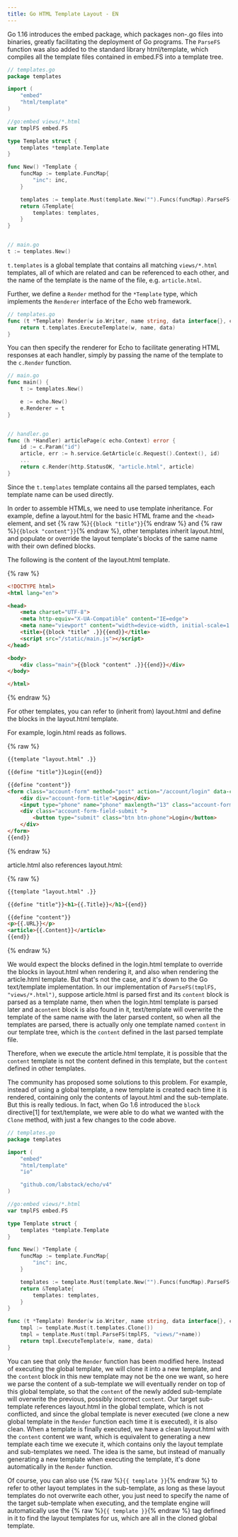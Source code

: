 ```yaml
---
title: Go HTML Template Layout - EN
---
```


Go 1.16 introduces the embed package, which packages non-.go files into binaries, greatly facilitating the deployment of Go programs. The `ParseFS` function was also added to the standard library html/template, which compiles all the template files contained in embed.FS into a template tree.

```go
// templates.go
package templates

import (
	"embed"
	"html/template"
)

//go:embed views/*.html
var tmplFS embed.FS

type Template struct {
	templates *template.Template
}

func New() *Template {
	funcMap := template.FuncMap{
		"inc": inc,
	}

	templates := template.Must(template.New("").Funcs(funcMap).ParseFS(tmplFS, "views/*.html"))
	return &Template{
		templates: templates,
	}
}


// main.go
t := templates.New()
```

`t.templates` is a global template that contains all matching `views/*.html` templates, all of which are related and can be referenced to each other, and the name of the template is the name of the file, e.g. `article.html`.

Further, we define a `Render` method for the `*Template` type, which implements the `Renderer` interface of the Echo web framework.

```go
// templates.go
func (t *Template) Render(w io.Writer, name string, data interface{}, c echo.Context) error {
	return t.templates.ExecuteTemplate(w, name, data)
}
```

You can then specify the renderer for Echo to facilitate generating HTML responses at each handler, simply by passing the name of the template to the `c.Render` function.

```go
// main.go
func main() {
	t := templates.New()

	e := echo.New()
	e.Renderer = t
}


// handler.go
func (h *Handler) articlePage(c echo.Context) error {
	id := c.Param("id")
	article, err := h.service.GetArticle(c.Request().Context(), id)
	...
	return c.Render(http.StatusOK, "article.html", article)
}
```

Since the `t.templates` template contains all the parsed templates, each template name can be used directly.

In order to assemble HTMLs, we need to use template inheritance. For example, define a layout.html for the basic HTML frame and the `<head>` element, and set {% raw %}`{{block "title"}}`{% endraw %} and {% raw %}`{{block "content"}}`{% endraw %}, other templates inherit layout.html, and populate or override the layout template's blocks of the same name with their own defined blocks.

The following is the content of the layout.html template.

{% raw %}
```html
<!DOCTYPE html>
<html lang="en">

<head>
	<meta charset="UTF-8">
	<meta http-equiv="X-UA-Compatible" content="IE=edge">
	<meta name="viewport" content="width=device-width, initial-scale=1.0">
	<title>{{block "title" .}}{{end}}</title>
	<script src="/static/main.js"></script>
</head>

<body>
	<div class="main">{{block "content" .}}{{end}}</div>
</body>

</html>
```
{% endraw %}

For other templates, you can refer to (inherit from) layout.html and define the blocks in the layout.html template.

For example, login.html reads as follows.

{% raw %}
```html
{{template "layout.html" .}}

{{define "title"}}Login{{end}}

{{define "content"}}
<form class="account-form" method="post" action="/account/login" data-controller="login">
	<div div="account-form-title">Login</div>
	<input type="phone" name="phone" maxlength="13" class="account-form-input" placeholder="Phone" tabindex="1">
	<div class="account-form-field-submit ">
		<button type="submit" class="btn btn-phone">Login</button>
	</div>
</form>
{{end}}
```
{% endraw %}

article.html also references layout.html:

{% raw %}
```html
{{template "layout.html" .}}

{{define "title"}}<h1>{{.Title}}</h1>{{end}}

{{define "content"}}
<p>{{.URL}}</p>
<article>{{.Content}}</article>
{{end}}
```
{% endraw %}

We would expect the blocks defined in the login.html template to override the blocks in layout.html when rendering it, and also when rendering the article.html template. But that's not the case, and it's down to the Go text/template implementation. In our implementation of `ParseFS(tmplFS, "views/*.html")`, suppose article.html is parsed first and its `content` block is parsed as a template name, then when the login.html template is parsed later and a`content` block is also found in it, text/template will overwrite the template of the same name with the later parsed content, so when all the templates are parsed, there is actually only one template named `content` in our template tree, which is the `content` defined in the last parsed template file.

Therefore, when we execute the article.html template, it is possible that the `content` template is not the content defined in this template, but the `content` defined in other templates.

The community has proposed some solutions to this problem. For example, instead of using a global template, a new template is created each time it is rendered, containing only the contents of layout.html and the sub-template. But this is really tedious. In fact, when Go 1.6 introduced the `block` directive[1] for text/template, we were able to do what we wanted with the `Clone` method, with just a few changes to the code above.

```go
// templates.go
package templates

import (
	"embed"
	"html/template"
	"io"

	"github.com/labstack/echo/v4"
)

//go:embed views/*.html
var tmplFS embed.FS

type Template struct {
	templates *template.Template
}

func New() *Template {
	funcMap := template.FuncMap{
		"inc": inc,
	}

	templates := template.Must(template.New("").Funcs(funcMap).ParseFS(tmplFS, "views/*.html"))
	return &Template{
		templates: templates,
	}
}

func (t *Template) Render(w io.Writer, name string, data interface{}, c echo.Context) error {
	tmpl := template.Must(t.templates.Clone())
	tmpl = template.Must(tmpl.ParseFS(tmplFS, "views/"+name))
	return tmpl.ExecuteTemplate(w, name, data)
}
```

You can see that only the `Render` function has been modified here. Instead of executing the global template, we will clone it into a new template, and the `content` block in this new template may not be the one we want, so here we parse the content of a sub-template we will eventually render on top of this global template, so that the `content` of the newly added sub-template will overwrite the previous, possibly incorrect `content`. Our target sub-template references layout.html in the global template, which is not conflicted, and since the global template is never executed (we clone a new global template in the `Render` function each time it is executed), it is also clean. When a template is finally executed, we have a clean layout.html with the `content` content we want, which is equivalent to generating a new template each time we execute it, which contains only the layout template and sub-templates we need. The idea is the same, but instead of manually generating a new template when executing the template, it's done automatically in the `Render` function.

Of course, you can also use {% raw %}`{{ template }}`{% endraw %} to refer to other layout templates in the sub-template, as long as these layout templates do not overwrite each other, you just need to specify the name of the target sub-template when executing, and the template engine will automatically use the {% raw %}`{{ template }}`{% endraw %} tag defined in it to find the layout templates for us, which are all in the cloned global template.
